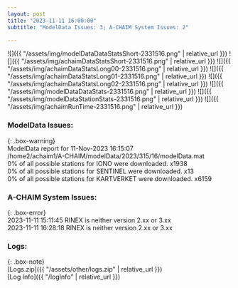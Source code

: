 ```yaml
---
layout: post
title: "2023-11-11 16:00:00"
subtitle: "ModelData Issues: 3; A-CHAIM System Issues: 2"

---
```


![]({{ "/assets/img/modelDataDataStatsShort-2331516.png" | relative_url }})
![]({{ "/assets/img/achaimDataStatsShort-2331516.png" | relative_url }})
![]({{ "/assets/img/achaimDataStatsLong00-2331516.png" | relative_url }})
![]({{ "/assets/img/achaimDataStatsLong01-2331516.png" | relative_url }})
![]({{ "/assets/img/achaimDataStatsLong02-2331516.png" | relative_url }})
![]({{ "/assets/img/modelDataDataStats-2331516.png" | relative_url }})
![]({{ "/assets/img/modelDataStationStats-2331516.png" | relative_url }})
![]({{ "/assets/img/achaimRunTime-2331516.png" | relative_url }})


### ModelData Issues:  
  
{: .box-warning}  
 ModelData report for 11-Nov-2023 16:15:07   
 /home2/achaim1/A-CHAIM/modelData/2023/315/16/modelData.mat   
 0% of all possible stations for IONO were downloaded. x1938   
 0% of all possible stations for SENTINEL were downloaded. x13   
 0% of all possible stations for KARTVERKET were downloaded. x6159   
  
### A-CHAIM System Issues:  
  
{: .box-error}  
2023-11-11 15:11:45 RINEX is neither version 2.xx or 3.xx  
2023-11-11 16:28:18 RINEX is neither version 2.xx or 3.xx  

### Logs:  
  
{: .box-note}  
[Logs.zip]({{ "/assets/other/logs.zip" | relative_url }})  
[Log Info]({{ "/logInfo" | relative_url }})  

